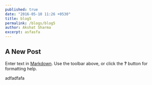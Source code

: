 ```yaml
---
published: true
date: "2016-05-10 11:26 +0530"
title: blog5
permalink: /blogs/blog5
author: Akshat Sharma
excerpt: asfasfa
---
```

## A New Post

Enter text in [Markdown](http://daringfireball.net/projects/markdown/). Use the toolbar above, or click the **?** button for formatting help.

adfadfafa
